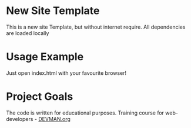 # New Site Template

This is a new site Template, but without internet require.
All dependencies are loaded locally

# Usage Example

Just open index.html with your favourite browser!

# Project Goals

The code is written for educational purposes. Training course for web-developers - [DEVMAN.org](https://devman.org)
